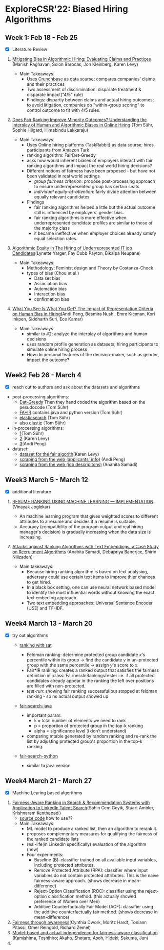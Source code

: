 # ExploreCSR'22: Biased Hiring Algorithms

## Week 1: Feb 18 - Feb 25
- [x] Literature Review
1. [Mitigating Bias in Algorithmic Hiring: Evaluating Claims and Practices](https://dl.acm.org/doi/abs/10.1145/3351095.3372828) (Manish Raghavan, Solon Barocas, Jon Kleinberg, Karen Levy)

    * Main Takeaways: 
        * Uses [Crunchbase](https://www.crunchbase.com/) as data sourse; compares companies' claims and their practices
        * Two assessment of discrimination: disparate treatment & disparate impact("4/5" rule)
        * Findings: dispartiy between claims and actual hiring outcomes; to avoid litigation, companies do "within-group scoring" to control outcome to fit with 4/5 rules. 

2. [Does Fair Ranking Improve Minority Outcomes? Understanding the Interplay of Human and Algorithmic Biases in Online Hiring](https://dl.acm.org/doi/abs/10.1145/3461702.3462602) (Tom Sühr, Sophie Hilgard, Himabindu Lakkaraju)
 
    * Main Takeaways:
        * Uses Online hiring platforms (TaskRabbit) as data sourse; hires participants from Amazon Turk
        * ranking algorithm: FairDet-Greedy
        * asks how would inherent biases of employers interact with fair ranking algorithms and impact the real world hiring decisions?
        * Different notions of fairness have been proposed - but have not been validated in real world settings
            * *group fairness criterion*: propose post-processing approach to ensure underrepresented group has certain seats.
            * *individual equity-of-attention*: fairly divide attention between equally relevant candidates
        * Findings
            * fair ranking algorithms helped a little but the actual outcome still is influenced by employers' gender bias.
            * fair ranking algorithms is more effective when underrepresented candidate profiles are similar to those of the majority class
            * it became ineffective when employer choices already satisfy equal selection rates.


3. [Algorithmic Equity in The Hiring of Underrepresented IT job Candidates](https://www.emerald.com/insight/content/doi/10.1108/OIR-10-2018-0334/full/html)(Lynette Yarger, Fay Cobb Payton, Bikalpa Neupane)
    * Main Takeaways:
        * Methodology: Feminist design and Theory by Costanza-Chock
        * types of bias (Chou et al.)
            * Data set bias
            * Association bias
            * Automation bias
            * Interaction bias
            * confirmation bias


4. [What You See Is What You Get? The Impact of Representation Criteria on Human Bias in Hiring](https://ojs.aaai.org/index.php/HCOMP/article/view/5281)(Andi Peng, Besmira Nushi, Emre Kıcıman, Kori Inkpen, Siddharth Suri, Ece Kamar)

    * Main Takeaways:
        * similar to #2: analyze the interplay of algorithms and human decisions
        * uses random profile generation as datasets; hiring participants to simulate online hiring process
        * How do personal features of the decision-maker, such as gender, impact the outcome? 



## Week2 Feb 26 - March 4
- [x] reach out to authors and ask about the datasets and algorithms
* post-processing algorithms:
   * [Det-Greedy](https://dl.acm.org/doi/pdf/10.1145/3292500.3330691?casa_token=OYEXJHAX7skAAAAA:60-IaTPwHoFaDMIPaGv7GIH7prytYtksqNHfFQ0rqE1hmGogQyscfQ1Vs6MykbqvDZE6QN9uNPau) Then they hand coded the algorithm based on the pesudocode (Tom Sühr)
   * [FA\*IR](https://github.com/fair-search) contains java and python version (Tom Sühr)
   * [elasticsearch](https://github.com/fair-search/fairsearch-fair-for-elasticsearch) (Tom Sühr)
   * [also elastic](https://milkalichtblau.github.io/pdf/zehlike_2021_fair_ranking_multiple_protected_groups.pdf) (Tom Sühr)
* in-processing algorithms:
   * [1](https://proceedings.neurips.cc/paper/2019/file/9e82757e9a1c12cb710ad680db11f6f1-Paper.pdf)(Tom Sühr)
   * [2](https://dl.acm.org/doi/pdf/10.1145/3219819.3220088?ref=https://githubhelp.com) (Karen Levy)
   * [3](https://www-ai.cs.tu-dortmund.de/LEHRE/SEMINARE/WS2021/TrustworthyAIMachineLearning/literature/yadav2019.pdfhttps://www-ai.cs.tu-dortmund.de/LEHRE/SEMINARE/WS2021/TrustworthyAIMachineLearning/literature/yadav2019.pdf)(Andi Peng)
* dataset:
   * [dataset for the fair algorith](https://github.com/MilkaLichtblau/FA-IR_Ranking/tree/FA-IR_CIKM_17)(Karen Levy)
   * [scraping from the web (applicants' info)](https://arxiv.org/abs/1901.09451) (Andi Peng)
   * [scraping from the web (job descripitons)](https://www.indeed.com/) (Anahita Samadi)

## Week3 March 5 - March 12
- [x] additional literature 
1. [RESUME RANKING USING MACHINE LEARNING — IMPLEMENTATION](https://medium.com/@Excellarate/resume-ranking-using-machine-learning-implementation-47959a4e5d8e) (Vinayak Joglekar)
   * An machine learning program that gives weighted scores to different attributes to a resume and decides if a resume is suitable.
   * Accuracy (compatibility of the program output and real hiring manager's decision) is gradually increasing when the data size is increasing.

2. [Attacks against Ranking Algorithms with Text Embeddings: a Case Study on Recruitment Algorithms](https://arxiv.org/abs/2108.05490) (Anahita Samadi, Debapriya Banerjee, Shirin Nilizadeh)
   * Main takeaways:
      * Because hiring ranking algorithm is based on text analysing, adversary could use certain text items to improve thier chances to get hired.
      * In a black box setting, one can use neural network based model to identify the most influential words without knowing the exact text embeding approach.
      * Two text embedding approaches: Universal Sentence Encoder (USE) and TF-IDF.


## Week4 March 13 - March 20
- [x] try out algorithms
   * [ranking with sat](https://github.com/MilkaLichtblau/FA-IR_Ranking/tree/FA-IR_CIKM_17)
      * Feldman ranking: determine protected group candidate *x*'s percentile within its group -> find the candidate *y* in un-protected group with the same percentile -> assign *y*'s score to *x*. 
      * Fair\*IR ranking: creates a ranked output that satisfies the fairness definition in :class:'FairnessInRankingsTester i.e. if all protected candidates already appear in the ranking the left over positions are filled with non-protected. 
      * *test-run*: showing fair ranking successful but stopped at feldman ranking - so no actual output showed up

   * [fair-search-java](https://github.com/fair-search/fairsearch-fair-java) 
      * important param:
         * k = total number of elements we need to rank
         * p = proportion of protected group in the top-k ranking
         * alpha = significance level (i don't understand)
      * comparing mtable generated by random ranking and re-rank the list by adjusting protected group's proportion in the top-k ranking.

   * [fair-search-python](https://github.com/fair-search/fairsearch-fair-python)
      * similar to java version

## Week4 March 21 - March 27
- [x] Machine Learing based algorithms
1. [Fairness-Aware Ranking in Search & Recommendation Systems with Application to LinkedIn Talent Search](https://arxiv.org/abs/1905.01989)(Sahin Cem Geyik, Stuart Ambler, Krishnaram Kenthapadi)
   * [source code](https://github.com/cosmicBboy/themis-ml) how to use??
   * Main Takeaways:
      * ML model to produce a ranked list, then an algorithm to rerank it. 
      * proposes complementary measures for qualifying the fairness of the ranked candidate lists
      * real-life(in LinkedIn specifically) evaluation of the algorithm (new)
      * Four experiments:
         * Baseline (B): classifier trained on all available input variables, including protected attributes.
         * Remove Protected Attribute (RPA): classifier where input variables do not contain protected attributes. This is the naive fairness-aware approach. (shows decrease in mean-difference)
         * Reject-Option Classification (ROC): classifier using the reject-option classification method. (this actually showed preference of Women over Men) 
         * Additive Counterfactually Fair Model (ACF): classifier using the additive counterfactually fair method. (shows decrease in mean-difference)
2. [Fairness through awareness](https://dl-acm-org.proxy.brynmawr.edu/doi/abs/10.1145/2090236.2090255)(Cynthia Dwork, Moritz Hardt, Toniann Pitassi, Omer Reingold, Richard Zemel)
3. [Model-based and actual independence for fairness-aware classification](https://www.proquest.com/docview/1992787729?OpenUrlRefId=info:xri/sid:primo&accountid=9772) (Kamishima, Toshihiro; Akaho, Shotaro; Asoh, Hideki; Sakuma, Jun)
4. 
